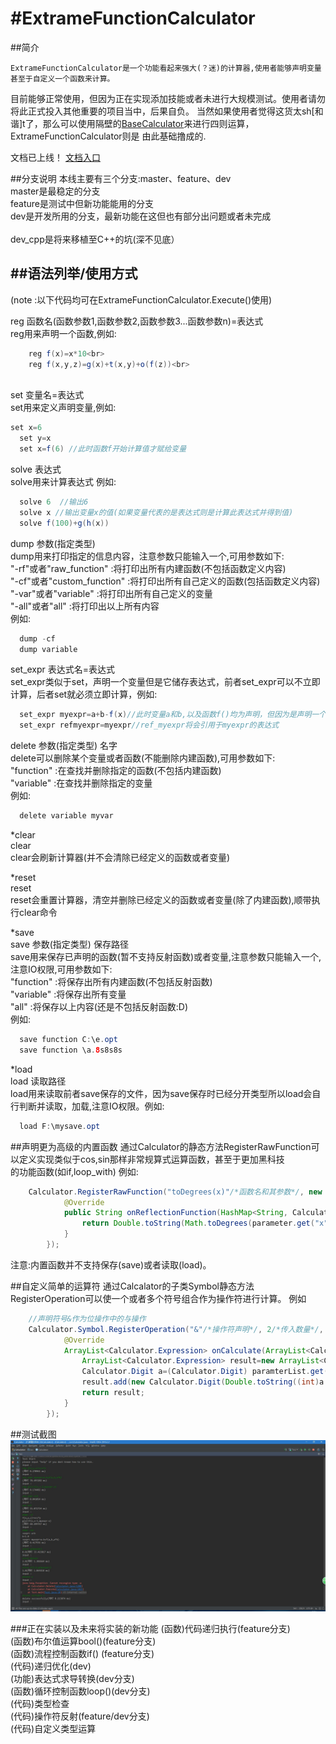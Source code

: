 #ExtrameFunctionCalculator
=====
##简介

	ExtrameFunctionCalculator是一个功能看起来强大(？迷)的计算器,使用者能够声明变量甚至于自定义一个函数来计算。
目前能够正常使用，但因为正在实现添加技能或者未进行大规模测试。使用者请勿将此正式投入其他重要的项目当中，后果自负。
当然如果使用者觉得这货太sh[和谐]t了，那么可以使用隔壁的[BaseCalculator](https://github.com/MikiraSora/BaseCalculator)来进行四则运算，ExtrameFunctionCalculator则是
由此基础撸成的.<br>

文档已上线！
[文档入口](https://mikirasora.github.io/ExtrameFunctionCalculator/)

##分支说明
本线主要有三个分支:master、feature、dev<br>
master是最稳定的分支<br>
feature是测试中但新功能能用的分支<br>
dev是开发所用的分支，最新功能在这但也有部分出问题或者未完成<br>
<br>
dev_cpp是将来移植至C++的坑(深不见底）<br>

##语法列举/使用方式    
------
(note :以下代码均可在ExtrameFunctionCalculator.Execute()使用)

reg 函数名(函数参数1,函数参数2,函数参数3...函数参数n)=表达式<br>
reg用来声明一个函数,例如:<br>
```java
	reg f(x)=x*10<br>
	reg f(x,y,z)=g(x)+t(x,y)+o(f(z))<br>
  
```

set 变量名=表达式<br>
set用来定义声明变量,例如:<br>
```java
set x=6
  set y=x
  set x=f(6) //此时函数f开始计算值才赋给变量
```


solve 表达式<br>
solve用来计算表达式 例如:<br>
```java
  solve 6  //输出6
  solve x //输出变量x的值(如果变量代表的是表达式则是计算此表达式并得到值)
  solve f(100)+g(h(x))
```

dump 参数(指定类型)<br>
dump用来打印指定的信息内容，注意参数只能输入一个,可用参数如下:<br>
  "-rf"或者"raw_function" :将打印出所有内建函数(不包括函数定义内容)<br>
  "-cf"或者"custom_function" :将打印出所有自己定义的函数(包括函数定义内容)<br>
  "-var"或者"variable" :将打印出所有自己定义的变量<br>
  "-all"或者"all" :将打印出以上所有内容<br>
例如:
```java
  dump -cf
  dump variable
```

set_expr 表达式名=表达式<br>
set_expr类似于set，声明一个变量但是它储存表达式，前者set_expr可以不立即计算，后者set就必须立即计算，例如:<br>
```java
  set_expr myexpr=a+b-f(x)//此时变量a和b,以及函数f()均为声明，但因为是声明一个表达式变量myexpr，并未开始计算，所以是可以的
  set_expr refmyexpr=myexpr//ref_myexpr将会引用于myexpr的表达式
```

delete 参数(指定类型) 名字<br>
delete可以删除某个变量或者函数(不能删除内建函数),可用参数如下:<br>
  "function" :在查找并删除指定的函数(不包括内建函数)<br>
  "variable" :在查找并删除指定的变量<br>
例如:<br>
```java
  delete variable myvar
```

*clear<br>
clear <br>
clear会刷新计算器(并不会清除已经定义的函数或者变量)<br>

*reset<br>
reset <br>
reset会重置计算器，清空并删除已经定义的函数或者变量(除了内建函数),顺带执行clear命令<br>

*save<br>
save 参数(指定类型) 保存路径<br>
save用来保存已声明的函数(暂不支持反射函数)或者变量,注意参数只能输入一个,注意IO权限,可用参数如下:<br>
  "function" :将保存出所有内建函数(不包括反射函数)<br>
  "variable" :将保存出所有变量<br>
  "all" :将保存以上内容(还是不包括反射函数:D)<br>
例如:
```java
  save function C:\e.opt
  save function \a.8s8s8s
```

*load<br>
load 读取路径<br>
load用来读取前者save保存的文件，因为save保存时已经分开类型所以load会自行判断并读取，加载,注意IO权限。例如:<br>
```java
  load F:\mysave.opt
```

##声明更为高级的内置函数
通过Calculator的静态方法RegisterRawFunction可以定义实现类似于cos,sin那样非常规算式运算函数，甚至于更加黑科技<br>的功能函数(如if,loop_with)
例如:
```java
	Calculator.RegisterRawFunction("toDegrees(x)"/*函数名和其参数*/, new Calculator.ReflectionFunction.OnReflectionFunction(){
            @Override
            public String onReflectionFunction(HashMap<String, Calculator.Variable> parameter/*参数列表*/, Calculator calculator/*调用的计算器*/)throws Exception{
                return Double.toString(Math.toDegrees(parameter.get("x").GetDigit().GetDouble()));
            }
        });
```
注意:内置函数并不支持保存(save)或者读取(load)。

##自定义简单的运算符
通过Calcalator的子类Symbol静态方法RegisterOperation可以使一个或者多个符号组合作为操作符进行计算。
例如
```java
	//声明符号&作为位操作中的与操作
	Calculator.Symbol.RegisterOperation("&"/*操作符声明*/, 2/*传入数量*/, 6f/*操作符优先级*/, new Calculator.Symbol.OperatorFunction() {
            @Override
            ArrayList<Calculator.Expression> onCalculate(ArrayList<Calculator.Expression> paramterList/*传入值列表*/, Calculator calculator/*调用的计算器*/) throws Exception {
                ArrayList<Calculator.Expression> result=new ArrayList<Calculator.Expression>();
                Calculator.Digit a=(Calculator.Digit) paramterList.get(0),b=(Calculator.Digit) paramterList.get(1);
                result.add(new Calculator.Digit(Double.toString((int)a.GetDouble()&(int)b.GetDouble())));
                return result;
            }
        });
```



##测试截图
![](https://github.com/MikiraSora/ExtrameFunctionCalculator/blob/master/picture/test.jpg)  

###正在实装以及未来将实装的新功能
(函数)代码递归执行(feature分支)<br>
(函数)布尔值运算bool()(feature分支)<br>
(函数)流程控制函数if() (feature分支)<br>
(代码)递归优化(dev)<br>
(功能)表达式求导转换(dev分支)<br>
(函数)循环控制函数loop()(dev分支)<br>
(代码)类型检查<br>
(代码)操作符反射(feature/dev分支)<br>
(代码)自定义类型运算<br>
